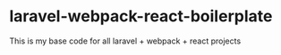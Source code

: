 # laravel-webpack-react-boilerplate
This is my base code for all laravel + webpack  + react  projects
